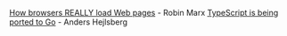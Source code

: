 [How browsers REALLY load Web pages](https://fosdem.org/2025/schedule/event/fosdem-2025-4852-how-browsers-really-load-web-pages/) - Robin Marx
[TypeScript is being ported to Go](https://www.youtube.com/watch?v=10qowKUW82U) - Anders Hejlsberg

